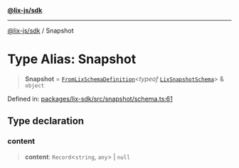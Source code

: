 [**@lix-js/sdk**](../README.md)

***

[@lix-js/sdk](../README.md) / Snapshot

# Type Alias: Snapshot

> **Snapshot** = [`FromLixSchemaDefinition`](FromLixSchemaDefinition.md)\<*typeof* [`LixSnapshotSchema`](../variables/LixSnapshotSchema.md)\> & `object`

Defined in: [packages/lix-sdk/src/snapshot/schema.ts:61](https://github.com/opral/monorepo/blob/b744c06f94e2e95227e07cc6016002a653e430d8/packages/lix-sdk/src/snapshot/schema.ts#L61)

## Type declaration

### content

> **content**: `Record`\<`string`, `any`\> \| `null`
